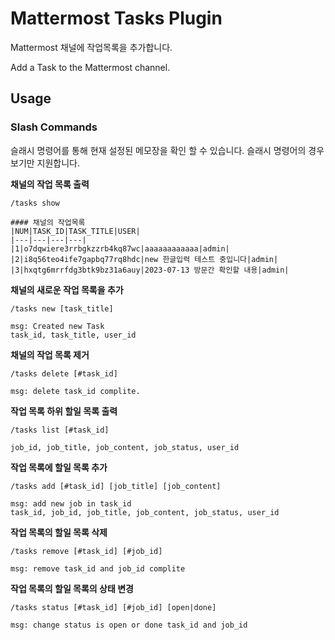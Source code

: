 # Mattermost Tasks Plugin

Mattermost 채널에 작업목록을 추가합니다.

Add a Task to the Mattermost channel.

## Usage

### Slash Commands

슬래시 명령어를 통해 현재 설정된 메모장을 확인 할 수 있습니다. 슬래시 명령어의 경우 보기만 지원합니다.

**채널의 작업 목록 출력**

```
/tasks show
```

```
#### 채널의 작업목록
|NUM|TASK_ID|TASK_TITLE|USER|
|---|---|---|---|
|1|o7dqwiere3rrbgkzzrb4kq87wc|aaaaaaaaaaaa|admin|
|2|i8q56teo4ife7gapbq77rq8hdc|new 한글입력 테스트 중입니다|admin|
|3|hxqtg6mrrfdg3btk9bz31a6auy|2023-07-13 방문간 확인할 내용|admin|
```

**채널의 새로운 작업 목록을 추가**

```
/tasks new [task_title]
```

```
msg: Created new Task
task_id, task_title, user_id
```

**채널의 작업 목록 제거**

```
/tasks delete [#task_id]
```

```
msg: delete task_id complite.
```

**작업 목록 하위 할일 목록 출력**

```
/tasks list [#task_id]
```

```
job_id, job_title, job_content, job_status, user_id
```

**작업 목록에 할일 목록 추가**

```
/tasks add [#task_id] [job_title] [job_content]
```

```
msg: add new job in task_id
task_id, job_id, job_title, job_content, job_status, user_id
```

**작업 목록의 할일 목록 삭제**

```
/tasks remove [#task_id] [#job_id]
```

```
msg: remove task_id and job_id complite
```

**작업 목록의 할일 목록의 상태 변경**

```
/tasks status [#task_id] [#job_id] [open|done]
```

```
msg: change status is open or done task_id and job_id
```
